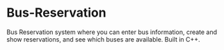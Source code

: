 # Bus-Reservation
Bus Reservation system where you can enter bus information, create and show reservations, and see which buses are available. Built in C++.
